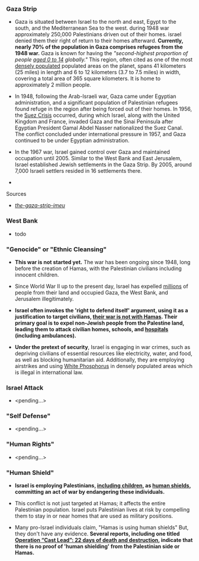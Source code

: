 ### Gaza Strip

- Gaza is situated between Israel to the north and east, Egypt to the south, and the Mediterranean Sea to the west. during 1948 war approximately 250,000 Palestinians driven out of their homes. israel denied them their right of return to their homes afterward. **Currently, nearly 70% of the population in Gaza comprises refugees from the 1948 war.** Gaza is known for having the *"second-highest proportion of people [aged 0 to 14](https://www.npr.org/2023/10/19/1206479861/israel-gaza-hamas-children-population-war-palestinians) globally."* This region, often cited as one of the most [densely populated](https://www.washingtonpost.com/news/worldviews/wp/2014/07/14/gaza-city-is-being-hit-by-missile-strikes-this-is-how-densely-populated-it-is/) populated areas on the planet, spans 41 kilometers (25 miles) in length and 6 to 12 kilometers (3.7 to 7.5 miles) in width, covering a total area of 365 square kilometers. It is home to approximately 2 million people.

- In 1948, following the Arab-Israeli war, Gaza came under Egyptian administration, and a significant population of Palestinian refugees found refuge in the region after being forced out of their homes. In 1956, the [Suez Crisis](https://en.wikipedia.org/wiki/Suez_Crisis) occurred, during which Israel, along with the United Kingdom and France, invaded Gaza and the Sinai Peninsula after Egyptian President Gamal Abdel Nasser nationalized the Suez Canal. The conflict concluded under international pressure in 1957, and Gaza continued to be under Egyptian administration.

- In the 1967 war, Israel gained control over Gaza and maintained occupation until 2005. Similar to the West Bank and East Jerusalem, Israel established Jewish settlements in the Gaza Strip. By 2005, around 7,000 Israeli settlers resided in 16 settlements there. 

- 

Sources

- *[the-gaza-strip-imeu](https://imeu.org/article/the-gaza-strip-imeu-policy-backgrounder)*

<!-- 
    sources:
        https://imeu.org/article/the-gaza-strip-imeu-policy-backgrounder
        https://www.google.com/search?q=Gaza%3A+An+Inquest+Into+Its+Martyrdom
-->

### West Bank

- todo

### "Genocide" or "Ethnic Cleansing"

- **This war is not started yet.** The war has been ongoing since 1948, long before the creation of Hamas, with the Palestinian civilians including innocent children.

- Since World War II up to the present day, Israel has expelled [millions](https://imeu.org/article/the-nakba-and-palestine-refugees-imeu-questions-and-answers) of people from their land and occupied Gaza, the West Bank, and Jerusalem illegitimately.

- **Israel often invokes the 'right to defend itself' argument, using it as a justification to target civilians, [their war is not with Hamas](https://imeu.org/article/fact-sheet-israels-history-of-spreading-disinformation). Their primary goal is to expel non-Jewish people from the Palestine land, leading them to attack civilian homes, schools, and [hospitals](https://www.youtube.com/watch?v=KmYN2-5-nSI) (including ambulances).**

- **Under the pretext of security**, Israel is engaging in war crimes, such as depriving civilians of essential resources like electricity, water, and food, as well as blocking humanitarian aid. Additionally, they are employing airstrikes and using [White Phosphorus](https://www.hrw.org/news/2023/10/12/israel-white-phosphorus-used-gaza-lebanon) in densely populated areas which is illegal in international law.

### Israel Attack

- <pending...>

### "Self Defense"

- <pending...>

### "Human Rights"

- <pending...>

### "Human Shield"

- **Israel is employing Palestinians, [including children](https://imemc.org/article/58197/), as [human shields](https://www.aljazeera.com/program/al-jazeera-world/2015/8/12/gaza-human-shields), committing an act of war by endangering these individuals.** 

- This conflict is not just targeted at Hamas; it affects the entire Palestinian population. Israel puts Palestinian lives at risk by compelling them to stay in or near homes that are used as military positions.

- Many pro-Israel individuals claim, "Hamas is using human shields" But, they don't have any evidence. **Several reports,  including one titled [Operation “Cast Lead”: 22 days of death and destruction](https://www.amnesty.org/en/documents/mde15/015/2009/en/), indicate that there is no proof of 'human shielding' from the Palestinian side or Hamas.** 

